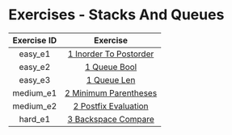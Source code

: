 # Exercises - Stacks And Queues

| Exercise ID | Exercise |
|:-----------:|:--------:|
| easy_e1 | [1 Inorder To Postorder](https://github.com/WasifKhan/UTM-Interview/tree/master/exercises/stacks_and_queues/1_inorder_to_postorder) |
| easy_e2 | [1 Queue Bool](https://github.com/WasifKhan/UTM-Interview/tree/master/exercises/stacks_and_queues/1_queue_bool) |
| easy_e3 | [1 Queue Len](https://github.com/WasifKhan/UTM-Interview/tree/master/exercises/stacks_and_queues/1_queue_len) |
| medium_e1 | [2 Minimum Parentheses](https://github.com/WasifKhan/UTM-Interview/tree/master/exercises/stacks_and_queues/2_minimum_parentheses) |
| medium_e2 | [2 Postfix Evaluation](https://github.com/WasifKhan/UTM-Interview/tree/master/exercises/stacks_and_queues/2_postfix_evaluation) |
| hard_e1 | [3 Backspace Compare](https://github.com/ByteAcademyCo/WasifKhan/UTM-Interview/tree/master/exercises/stacks_and_queues/3_backspace_compare) |
